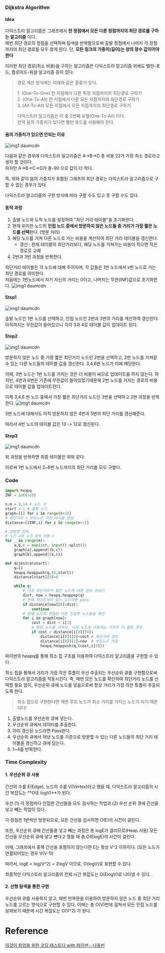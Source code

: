 ### Dijkstra Algorithm

#### Idea

다익스트라 알고리즘은 그래프에서 **한 정점에서 모든 다른 정점까지의 최단 경로를 구하는 알고리즘** 이다.   
매번 최단 경로의 정점을 선택하며 탐색을 반복함으로써 출발 정점에서 나머지 각 정점까지의 최단 경로를 모두 찾게 된다. 단, **모든 링크의 가중치(길이)는 양의 정수 값이어야 한다**

이러한 최단 경로(최소 비용)을 구하는 알고리즘은 다익스트라 알고리즘 외에도 벨만-포드, 플로이드-워샬 알고리즘 등이 있다.

> 경로 계산 방식에는 아래와 같은 종류가 있다.  
>   
> 1\. (One-To-One) 한 지점에서 다른 특정 지점까지의 최단경로 구하기  
> 2\. (One-To-All) 한 지점에서 다른 모든 지점까지의 최단경로 구하기  
> 3\. (All-To-All) 모든 지점에서 모든 지점까지의 최단경로 구하기  
>   
> 다익스트라 알고리즘은 이 중 2번째 유형(One-To-All) 이다.  
> 만약 음의 가중치가 있다면 벨만 포드를 사용해야 한다.

#### 음의 가중치가 있으면 안되는 이유 
![img1 daumcdn](https://github.com/SoftwareMaestro-Backend-Study/cs-study/assets/83508073/26d3cd5e-382b-4080-b9ae-e91fc1d0a7a8)

다음과 같은 경우에 다익스트라 알고리즘은 A->B->D 총 비용 22가 가장 최소 경로라고 생각 할 것이다.  
하지만 A->B->C->D가 총-90 으로 값이 더 작다.

즉, 위와 같이 음의 가중치가 포함된 그래프의 최단 경로는 다익스트라 알고리즘으로 구할 수 없는 경우가 있다.

다익스트라 알고리즘의 구현 방식에 따라 구할 수도 있고 못 구할 수도 있다. 


#### 동작 과정

1.  출발 노드와 도착 노드를 설정하여 "최단 거리 테이블"을 초기화한다.
2.  현재 위치한 노드의 **인접 노드 중에서 방문하지 않은 노드들 중 거리가 가장 짧은 노드를 선택**한다. (방문 처리)
3.  해당 노드를 거쳐 다른 노드로 가는 비용을 계산하여 최단 거리 테이블을 갱신한다.
    -   갱신 : 현재 테이블의 최단거리보다, 해당 노드를 거쳐가는 비용이 작으면 작은 경로로 교체
4.  2번과 3번 과정을 반복한다.

최단거리 테이블은 각 노드에 대해 주어지며, 각 값들은 1번 노드에서 x번 노드로 가는 최단 경로를 의미한다.  
처음에는 1번노드에서 자기 자신의 거리는 0이고, 나머지는 무한(INF)값으로 초기화한다.
![img1 daumcdn](https://github.com/SoftwareMaestro-Backend-Study/cs-study/assets/83508073/5693cdae-dcae-4329-a924-0f7cf18363b0)


#### Step1
![img1 daumcdn](https://github.com/SoftwareMaestro-Backend-Study/cs-study/assets/83508073/7f90ff38-667d-4317-92d9-624d4fa59dab)


출발 노드인 1번 노드를 선택하고, 인접 노드인 2번과 3번의 거리를 계산하여 갱신한다. 아직까지는 무한값이 들어있으니 각각 3과 4로 테이블 값이 업데이트 된다.

#### Step2
![img1 daumcdn](https://github.com/SoftwareMaestro-Backend-Study/cs-study/assets/83508073/720f39b4-3e0f-47ba-83ca-64989ff64a25)

방문하지 않은 노드 중 가장 짧은 최단거리 노드인 2번을 선택하고, 2번 노드를 거쳐갈 수 있는 다른 노드들의 테이블 값을 갱신한다. 3,4,6번 노드가 이에 해당한다.

이때, 3번 노드는 1번 노드를 거치는 것은 더 비용이 싸므로 업데이트를 하지 않는다. 하지만, 4번과 6번은 기존에 무한값이 들어있었기때문에 2번 노드를 거치는 경로의 비용으로 테이블 값을 업데이트한다.

이제 3,4,6 번 노드 중에서 가장 짧은 최단거리 노드인 3번을 선택하고 2번 과정을 반복한다.
![img1 daumcdn](https://github.com/SoftwareMaestro-Backend-Study/cs-study/assets/83508073/3306a590-a353-4b79-92ed-0e2a09686997)


3번 노드에 대해서도 아직 방문하지 않은 4번과 5번의 최단 거리를 갱신해준다.

따라서 4번 노드의 테이블 값은 13 -> 12로 갱신된다.

#### Step3
![img1 daumcdn](https://github.com/SoftwareMaestro-Backend-Study/cs-study/assets/83508073/2b2ce035-4485-468e-b2d4-c5b7ac1c7ee8)


위 과정을 반복하면 최종 테이블은 위와 같다.

이로써 1번 노드에서 2~8번 노드까지의 최단 거리를 모두 구했다.

### Code

```python
import heapq
INF = int(1e9)

n,m = 8,14 # 노드 수
start = 1 # 출발 노드
graph=[[] for i in range(n+1)]
# 최단거리 + 부모노드 저장 테이블 생성
distance=[[INF,i] for i in range(n+1)]

# 양방향 입력
# 노드 a와 노드 b의 비용 c
for _ in range(m):
    a,b,c = map(int, input().split())
    graph[a].append((b,c))
    graph[b].append((a,c))

def dijkstra(start):
    q=[]
    heapq.heappush(q,(0,start))
    distance[start][0]=0

    while q:
        # 가장 최단거리가 짧은 노드에 대한 정보 꺼내기
        dist, now = heapq.heappop(q)
        # 현재 처리된적이 있는 노드라면 pass
        if distance[now][0]<dist:
            continue
        # 현재 노드와 연결된 다른 인접한 노드들을 확인
        for i in graph[now]:
            cost = dist + i[1]
            # 현재 노드를 거쳐서, 다른 노드로 이동하는 거리가 더 짧은 경우
            if cost < distance[i[0]][0]:
                distance[i[0]][0]=cost # 최단거리 갱신
                distance[i[0]][1]=now  # 부모노드 저장
                heapq.heappush(q,(cost,i[0]))
```

파이썬의 heapq를 통해 최소 힙 구조를 이용하여 다익스트라 알고리즘을 구현할 수 있다.

최소 힙을 통해서 거리가 가장 작은 튜플이 우선 추출되는 우선순위 큐를 구현함으로써 다익스트라 알고리즘을 작동시킨다. 즉, 매번 모든 노드를 확인하여 최단거리 노드를 선택할 필요 없이, 우선순위 큐에 노드를 넣음으로써 항상 거리가 가장 작은 튜플이 추출되도록 한다.

> 최소 힙으로 구현한다면 매번 루트 노드가 최소 거리를 가지는 노드가 되기 때문이다!

1.  출발노드를 우선순위 큐에 넣는다.
2.  우선순위 큐에서 데이터를 추출한다.
3.  이미 갱신된 노드라면 Pass한다.
4.  우선순위 큐에서 꺼낸 노드를 기준으로 방문할 수 있는 다른 노드들의 최단 거리 테이블을 갱신하고 큐에 담는다.
5.  1~4를 반복한다.

### Time Complexity

#### 1\. 우선순위 큐 사용

간선의 수를 E(Edge), 노드의 수를 V(Vertex)라고 했을 때, 다익스트라 알고리즘의 시간 복잡도는 **O(E logV)**가 된다.

우선 (1) 각 정점마다 인접한 간선들을 모두 검사하는 작업과 (2) 우선 순위 큐에 간선을 넣고 빼는 작업이 있다.

각 정점은 1번씩만 방문되므로, 모든 간선을 검사하면 O(E)의 시간이 걸린다.

또한, 우선순위 큐에 간선들을 넣고 빼는 과정은 총 logE가 걸리므로(Heap 사용) 모든 간선을 우선순위 큐에 넣고 뺸다고 했을 때 총 O(ElogE)의 시간이 걸린다.

이때, 그래프에서 중복 간선을 포함하지 않는다면 E는 항상 V^2 이하이다. (모든 노드가 연결되어있는 경우 V(V-1))

따라서, logE < log(V^2) = 2logV 이므로, O(logV)로 표현할 수 있다.

최종적인 다익스트라 알고리즘의 전체 시간 복잡도는 O(ElogV)로 나타낼 수 있다.

#### 2\. 선형 탐색을 통한 구현

우선순위 큐를 사용하지 않고, 매번 반복문을 이용하여 방문하지 않은 노드 중 최단 거리 노드를 고르는 방식으로 구현할 수 있다. 이때는 총 O(V)번에 걸쳐서 모든 인접 노드를 살펴보기 때문에 시간 복잡도는 O(V^2) 가 된다.

# Reference

[이것이 취업을 위한 코딩 테스트다 with 파이썬 - 나동빈](http://www.kyobobook.co.kr/product/detailViewKor.laf?barcode=9791162243077&gclid=Cj0KCQjwjbyYBhCdARIsAArC6LI29J8rzsG6M1BbbNrPKMtmtoAkJop3-UpMZw3SiWyhjpn7g0NWyJYaArMQEALw_wcB)

